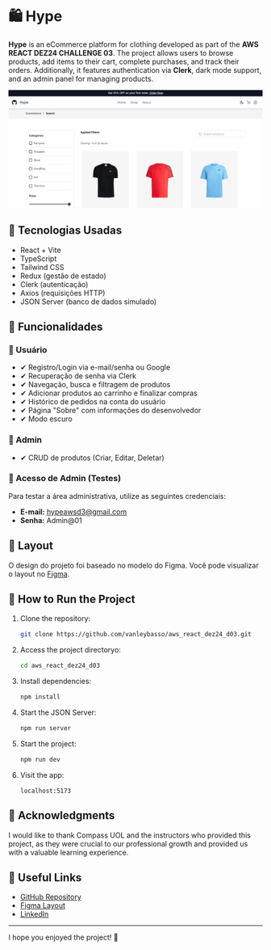 # 🛍️ Hype

**Hype** is an eCommerce platform for clothing developed as part of the **AWS REACT DEZ24 CHALLENGE 03**. The project allows users to browse products, add items to their cart, complete purchases, and track their orders. Additionally, it features authentication via **Clerk**, dark mode support, and an admin panel for managing products.

![Hype Screenshot](Hero.png)

## 🚀 Tecnologias Usadas

- React + Vite
- TypeScript
- Tailwind CSS
- Redux (gestão de estado)
- Clerk (autenticação)
- Axios (requisições HTTP)
- JSON Server (banco de dados simulado)

## 📌 Funcionalidades

### 🛒 Usuário
- ✔ Registro/Login via e-mail/senha ou Google
- ✔ Recuperação de senha via Clerk
- ✔ Navegação, busca e filtragem de produtos
- ✔ Adicionar produtos ao carrinho e finalizar compras
- ✔ Histórico de pedidos na conta do usuário
- ✔ Página "Sobre" com informações do desenvolvedor
- ✔ Modo escuro

### 🔧 Admin
- ✔ CRUD de produtos (Criar, Editar, Deletar)

### 🔑 Acesso de Admin (Testes)
Para testar a área administrativa, utilize as seguintes credenciais:
- **E-mail:** hypeawsd3@gmail.com
- **Senha:** Admin@01

## 🎨 Layout
O design do projeto foi baseado no modelo do Figma. Você pode visualizar o layout no [Figma](https://www.figma.com/design/5UZJJ8ov2jTbD1QEZoLtMz/Ecommerce-(Community)?node-id=1674-2029&p=f&t=slGHJGYsbtLH2UYK-0).

## 🚀 How to Run the Project

1. Clone the repository:
   ```sh
   git clone https://github.com/vanleybasso/aws_react_dez24_d03.git

   ```
2. Access the project directoryo:
   ```sh
   cd aws_react_dez24_d03
   ```
3. Install dependencies:
   ```sh
   npm install
   ```
4. Start the JSON Server:
   ```sh
   npm run server
   ```
5. Start the project:
   ```sh
   npm run dev
   ```
6. Visit the app:
   ```
   localhost:5173
   ```
   
## 📜 Acknowledgments

I would like to thank Compass UOL and the instructors who provided this project, as they were crucial to our professional growth and provided us with a valuable learning experience.

## 🔗 Useful Links

- [GitHub Repository](https://github.com/vanleybasso/aws_react_dez24_d03)
- [Figma Layout](https://www.figma.com/design/5UZJJ8ov2jTbD1QEZoLtMz/Ecommerce-(Community)?node-id=1674-2029&p=f&t=slGHJGYsbtLH2UYK-0)
- [LinkedIn](https://www.linkedin.com/in/vanleybasso)

---

I hope you enjoyed the project! 🚀
